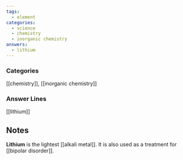 ```yaml
---
tags:
  - element
categories:
  - science
  - chemistry
  - inorganic chemistry
answers:
  - lithium
---
```

### Categories
[[chemistry]], [[inorganic chemistry]]
### Answer Lines
[[lithium]]
## Notes
**Lithium** is the lightest [[alkali metal]]. It is also used as a treatment for [[bipolar disorder]].